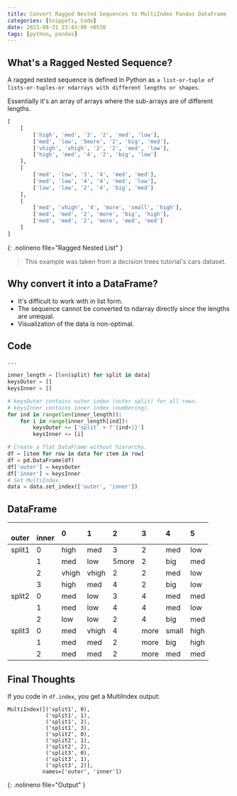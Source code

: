```yaml
---
title: Convert Ragged Nested Sequences to MultiIndex Pandas DataFrame
categories: [Snippets, Code]
date: 2023-08-31 23:43:00 +0530
tags: [python, pandas]
---
```


## What's a Ragged Nested Sequence? 
A ragged nested sequence is defined in Python as 
`a list-or-tuple of lists-or-tuples-or ndarrays with different lengths or shapes`.

Essentially it's an array of arrays where the sub-arrays are of different lengths.

```python
[
    [
        ['high', 'med', '3', '2', 'med', 'low'],
        ['med', 'low', '5more', '2', 'big', 'med'],
        ['vhigh', 'vhigh', '2', '2', 'med', 'low'],
        ['high', 'med', '4', '2', 'big', 'low']
    ],
    [
        ['med', 'low', '3', '4', 'med', 'med'],
        ['med', 'low', '4', '4', 'med', 'low'],
        ['low', 'low', '2', '4', 'big', 'med']
    ],
    [
        ['med', 'vhigh', '4', 'more', 'small', 'high'],
        ['med', 'med', '2', 'more', 'big', 'high'],
        ['med', 'med', '2', 'more', 'med', 'med']
    ]
]
```
{: .nolineno file="Ragged Nested List" }
> This example was taken from a decision trees tutorial's cars dataset.

## Why convert it into a DataFrame?
- It's difficult to work with in list form.
- The sequence cannot be converted to ndarray directly since the lengths are unequal.
- Visualization of the data is non-optimal.

## Code
```python
...

inner_length = [len(split) for split in data]
keysOuter = []
keysInner = []

# keysOuter contains outer index (outer split) for all rows.
# keysInner contains inner index (numbering).
for ind in range(len(inner_length)):
    for i in range(inner_length[ind]):
        keysOuter += ['split' + f'{ind+1}']
        keysInner += [i]

# Create a flat DataFrame without hierarchy.
df = [item for row in data for item in row]
df = pd.DataFrame(df)
df['outer'] = keysOuter
df['inner'] = keysInner
# Set MultiIndex.
data = data.set_index(['outer', 'inner'])
```

## DataFrame

| <br/>outer | <br/>inner | 0<br/> | 1<br/> | 2<br/> | 3<br/> | 4<br/> | 5<br/> |
| :--- | :--- | :--- | :--- | :--- | :--- | :--- | :--- |
| split1 | 0 | high | med | 3 | 2 | med | low |
|  | 1 | med | low | 5more | 2 | big | med |
|  | 2 | vhigh | vhigh | 2 | 2 | med | low |
|  | 3 | high | med | 4 | 2 | big | low |
| split2 | 0 | med | low | 3 | 4 | med | med |
|  | 1 | med | low | 4 | 4 | med | low |
|  | 2 | low | low | 2 | 4 | big | med |
| split3 | 0 | med | vhigh | 4 | more | small | high |
|  | 1 | med | med | 2 | more | big | high |
|  | 2 | med | med | 2 | more | med | med |

## Final Thoughts
If you code in `df.index`, you get a MultiIndex output:
```
MultiIndex([('split1', 0),
            ('split1', 1),
            ('split1', 2),
            ('split1', 3),
            ('split2', 0),
            ('split2', 1),
            ('split2', 2),
            ('split3', 0),
            ('split3', 1),
            ('split3', 2)],
           names=['outer', 'inner'])
```
{: .nolineno file="Output" }